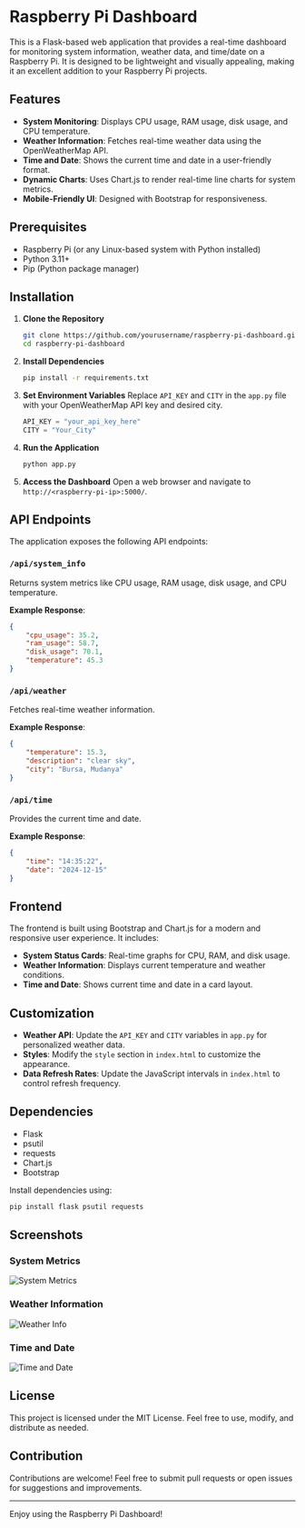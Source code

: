 # Raspberry Pi Dashboard

This is a Flask-based web application that provides a real-time dashboard for monitoring system information, weather data, and time/date on a Raspberry Pi. It is designed to be lightweight and visually appealing, making it an excellent addition to your Raspberry Pi projects.

## Features

- **System Monitoring**: Displays CPU usage, RAM usage, disk usage, and CPU temperature.
- **Weather Information**: Fetches real-time weather data using the OpenWeatherMap API.
- **Time and Date**: Shows the current time and date in a user-friendly format.
- **Dynamic Charts**: Uses Chart.js to render real-time line charts for system metrics.
- **Mobile-Friendly UI**: Designed with Bootstrap for responsiveness.

## Prerequisites

- Raspberry Pi (or any Linux-based system with Python installed)
- Python 3.11+
- Pip (Python package manager)

## Installation

1. **Clone the Repository**
   ```bash
   git clone https://github.com/yourusername/raspberry-pi-dashboard.git
   cd raspberry-pi-dashboard
   ```

2. **Install Dependencies**
   ```bash
   pip install -r requirements.txt
   ```

3. **Set Environment Variables**
   Replace `API_KEY` and `CITY` in the `app.py` file with your OpenWeatherMap API key and desired city.

   ```python
   API_KEY = "your_api_key_here"
   CITY = "Your_City"
   ```

4. **Run the Application**
   ```bash
   python app.py
   ```

5. **Access the Dashboard**
   Open a web browser and navigate to `http://<raspberry-pi-ip>:5000/`.

## API Endpoints

The application exposes the following API endpoints:

### `/api/system_info`
Returns system metrics like CPU usage, RAM usage, disk usage, and CPU temperature.

**Example Response**:
```json
{
    "cpu_usage": 35.2,
    "ram_usage": 58.7,
    "disk_usage": 70.1,
    "temperature": 45.3
}
```

### `/api/weather`
Fetches real-time weather information.

**Example Response**:
```json
{
    "temperature": 15.3,
    "description": "clear sky",
    "city": "Bursa, Mudanya"
}
```

### `/api/time`
Provides the current time and date.

**Example Response**:
```json
{
    "time": "14:35:22",
    "date": "2024-12-15"
}
```

## Frontend

The frontend is built using Bootstrap and Chart.js for a modern and responsive user experience. It includes:

- **System Status Cards**: Real-time graphs for CPU, RAM, and disk usage.
- **Weather Information**: Displays current temperature and weather conditions.
- **Time and Date**: Shows current time and date in a card layout.

## Customization

- **Weather API**: Update the `API_KEY` and `CITY` variables in `app.py` for personalized weather data.
- **Styles**: Modify the `style` section in `index.html` to customize the appearance.
- **Data Refresh Rates**: Update the JavaScript intervals in `index.html` to control refresh frequency.

## Dependencies

- Flask
- psutil
- requests
- Chart.js
- Bootstrap

Install dependencies using:
```bash
pip install flask psutil requests
```

## Screenshots

### System Metrics
![System Metrics](https://via.placeholder.com/600x300)

### Weather Information
![Weather Info](https://via.placeholder.com/600x300)

### Time and Date
![Time and Date](https://via.placeholder.com/600x300)

## License

This project is licensed under the MIT License. Feel free to use, modify, and distribute as needed.

## Contribution

Contributions are welcome! Feel free to submit pull requests or open issues for suggestions and improvements.

---

Enjoy using the Raspberry Pi Dashboard!
